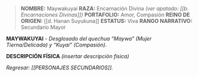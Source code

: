> **NOMBRE:** Maywakuyai
> **RAZA:** Encarnación Divina *(ver apatado: [[b. Encarnaciones Divinas]])*
> **PORTAFOLIO:** Amor, Compasión
> **REINO DE ORIGEN:** [[d. Hanan Suyukuna]]
> **ESTATUS:** Viva
> **RANGO NARRATIVO:** Secundario Mayor

**MAYWAKUYAI** - _Desglosado del quechua “Maywa” (Mujer Tierna/Delicada) y “Kuyai” (Compasión)._

**DESCRIPCIÓN FÍSICA**
*(insertar descripción física)*

*Regresar: [[PERSONAJES SECUNDARIOS]].*